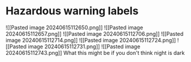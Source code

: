 # Hazardous warning labels
![[Pasted image 20240615112650.png]]
![[Pasted image 20240615112657.png]]
![[Pasted image 20240615112706.png]]
![[Pasted image 20240615112714.png]]
![[Pasted image 20240615112724.png]]
![[Pasted image 20240615112731.png]]
![[Pasted image 20240615112743.png]]
 What this might be if you don't think 
 night is dark  
